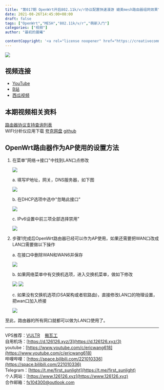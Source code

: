 ```yaml
---
title: "第017期 OpenWrt开启802.11k/v/r协议配置快速漫游 媲美mesh路由器组网效果"
date: 2021-08-26T14:45:00+08:00
draft: false
tags: ["OpenWrt","MESH","802.11k/v/r","萌新入门"]
categories: ["视频"]
author: "最初的晨曦"

contentCopyright: '<a rel="license noopener" href="https://creativecommons.org/licenses/by-nc-sa/4.0/deed.zh" target="_blank">本文章采用 CC BY-NC-SA 4.0 许可协议</a>'
---
```


![](../../images/017/0.jpg)
	
## 视频连接

- [YouTube](https://www.youtube.com/watch?v=vowhW2JloIY)
- [B站](https://www.bilibili.com/video/BV1Jv411A7qX/)
- [西瓜视频](https://www.ixigua.com/7000718051079520798)

## 本期视频相关资料

[路由器协议支持查询列表](https://www.acwifi.net/9909.html)  
WIFI分析仪应用下载 [夸克网盘](https://pan.quark.cn/s/bafb6dca55ba) [github](https://github.com/VREMSoftwareDevelopment/WiFiAnalyzer/releases)

## OpenWrt路由器作为AP使用的设置方法

1. 在菜单"网络->接口"中找到LAN口点修改

	![](../../images/017/1.jpg)

	a. 填写IP地址，网关，DNS服务器，如下图

	![](../../images/017/4.jpg)

	b. 在DHCP选项中选中"忽略此接口"

	![](../../images/017/2.jpg)

	c. IPv6设置中前三项全部选择禁用"

	![](../../images/017/3.jpg)

2. 步骤1完成后OpenWrt路由器已经可以作为AP使用，如果还需要把WAN口改成LAN口需要做以下操作

	a. 在接口中删除WAN和WAN6并保存

	![](../../images/017/5.jpg)

	b. 如果网络菜单中有交换机选项，进入交换机菜单，做如下修改

	![](../../images/017/6.jpg)
	![](../../images/017/7.jpg)

	c. 如果没有交换机选项(DSA架构或者软路由)，直接修改LAN口的物理设置，把wan口加入桥接

	![](../../images/017/8.jpg)

至此，路由器的所有网口就都可以做为LAN口使用了。
	
---

VPS推荐：[VULTR](https://www.vultr.com/?ref=9742814)&nbsp;&nbsp;&nbsp;&nbsp;[搬瓦工](https://bwh81.net/aff.php?aff=73687)  
自用机场：[https://d.126126.xyz/3](https://d.126126.xyz/3)  
youtube：[https://www.youtube.com/c/ericwang618](https://www.youtube.com/c/ericwang618)  
哔哩哔哩：[https://space.bilibili.com/221010336](https://space.bilibili.com/221010336)  
Telegram：[https://t.me/first_sunlight](https://t.me/first_sunlight)  
个人网站：[https://www.126126.xyz](https://www.126126.xyz)  
合作邮箱：fs104300@outlook.com